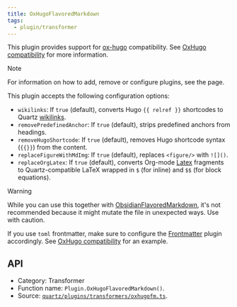 ```yaml
---
title: OxHugoFlavoredMarkdown
tags:
  - plugin/transformer
---
```


This plugin provides support for [ox-hugo](https://github.com/kaushalmodi/ox-hugo) compatibility. See [OxHugo compatibility](../features/OxHugo%20compatibility.md) for more information.

> [!note]
> For information on how to add, remove or configure plugins, see the [](../configuration.md#Plugins|Configuration) page.

This plugin accepts the following configuration options:

- `wikilinks`: If `true` (default), converts Hugo `{{ relref }}` shortcodes to Quartz [wikilinks](../features/wikilinks.md).
- `removePredefinedAnchor`: If `true` (default), strips predefined anchors from headings.
- `removeHugoShortcode`: If `true` (default), removes Hugo shortcode syntax (`{{}}`) from the content.
- `replaceFigureWithMdImg`: If `true` (default), replaces `<figure/>` with `![]()`.
- `replaceOrgLatex`: If `true` (default), converts Org-mode [Latex](../features/Latex.md) fragments to Quartz-compatible LaTeX wrapped in `$` (for inline) and `$$` (for block equations).

> [!warning]
> While you can use this together with [ObsidianFlavoredMarkdown](ObsidianFlavoredMarkdown.md), it's not recommended because it might mutate the file in unexpected ways. Use with caution.
>
> If you use `toml` frontmatter, make sure to configure the [Frontmatter](Frontmatter.md) plugin accordingly. See [OxHugo compatibility](../features/OxHugo%20compatibility.md) for an example.

## API

- Category: Transformer
- Function name: `Plugin.OxHugoFlavoredMarkdown()`.
- Source: [`quartz/plugins/transformers/oxhugofm.ts`](https://github.com/jackyzha0/quartz/blob/v4/quartz/plugins/transformers/oxhugofm.ts).
